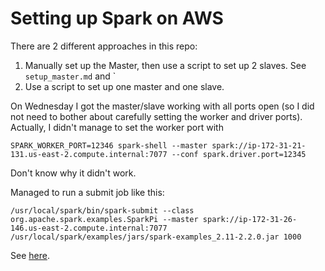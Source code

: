 Setting up Spark on AWS
====

There are 2 different approaches in this repo:

1. Manually set up the Master, then use a script to set up 2 slaves.
    See `setup_master.md` and `
2. Use a script to set up one master and one slave.


On Wednesday I got the master/slave working with all ports open (so I did not
need to bother about carefully setting the worker and driver ports). Actually,
I didn't manage to set the worker port with

    SPARK_WORKER_PORT=12346 spark-shell --master spark://ip-172-31-21-131.us-east-2.compute.internal:7077 --conf spark.driver.port=12345

Don't know why it didn't work.


Managed to run a submit job like this:

    /usr/local/spark/bin/spark-submit --class org.apache.spark.examples.SparkPi --master spark://ip-172-31-26-146.us-east-2.compute.internal:7077 /usr/local/spark/examples/jars/spark-examples_2.11-2.2.0.jar 1000

See [here](https://spark.apache.org/docs/latest/submitting-applications.html#launching-applications-with-spark-submit).

